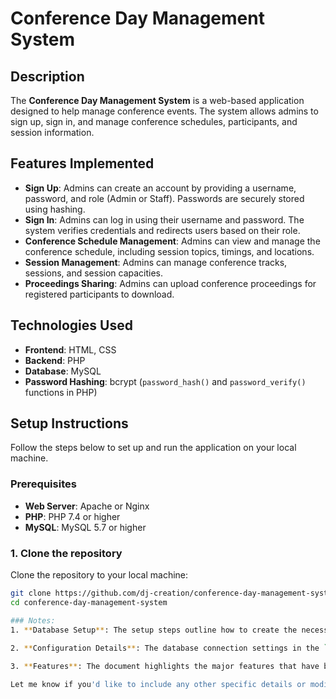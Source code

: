 # Conference Day Management System

## Description

The **Conference Day Management System** is a web-based application designed to help manage conference events. The system allows admins to sign up, sign in, and manage conference schedules, participants, and session information.

## Features Implemented

- **Sign Up**: Admins can create an account by providing a username, password, and role (Admin or Staff). Passwords are securely stored using hashing.
- **Sign In**: Admins can log in using their username and password. The system verifies credentials and redirects users based on their role.
- **Conference Schedule Management**: Admins can view and manage the conference schedule, including session topics, timings, and locations.
- **Session Management**: Admins can manage conference tracks, sessions, and session capacities.
- **Proceedings Sharing**: Admins can upload conference proceedings for registered participants to download.

## Technologies Used

- **Frontend**: HTML, CSS
- **Backend**: PHP
- **Database**: MySQL
- **Password Hashing**: bcrypt (`password_hash()` and `password_verify()` functions in PHP)

## Setup Instructions

Follow the steps below to set up and run the application on your local machine.

### Prerequisites

- **Web Server**: Apache or Nginx
- **PHP**: PHP 7.4 or higher
- **MySQL**: MySQL 5.7 or higher

### 1. Clone the repository

Clone the repository to your local machine:

```bash
git clone https://github.com/dj-creation/conference-day-management-system.git
cd conference-day-management-system

### Notes:
1. **Database Setup**: The setup steps outline how to create the necessary database and tables (`admins` and `schedule`). You can adjust the table schema as needed based on your actual database structure.
   
2. **Configuration Details**: The database connection settings in the `conference_admin.php` file should be adjusted to your own local or remote database configuration.

3. **Features**: The document highlights the major features that have been implemented (sign-up/sign-in, schedule management, etc.).

Let me know if you'd like to include any other specific details or modifications!
